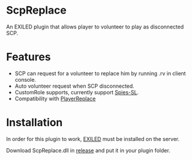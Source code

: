 # ScpReplace
An EXILED plugin that allows player to volunteer to play as disconnected SCP.

# Features
 - SCP can request for a volunteer to replace him by running .rv in client console.
 - Auto volunteer request when SCP disconnected.
 - CustomRole supports, currently support [Spies-SL](https://github.com/UserNonExist/Spies-SL).
 - Compatibility with [PlayerReplace](https://github.com/DatPanDat/PlayerReplace)


# Installation
In order for this plugin to work, [EXILED](https://github.com/Exiled-Team/EXILED) must be installed on the server.

Download ScpReplace.dll in [release](https://github.com/UserNonExist/ScpReplace/releases/latest) and put it in your plugin folder.
